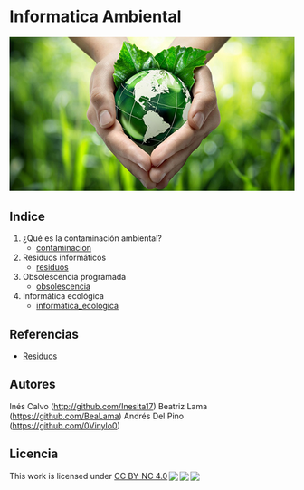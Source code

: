# Informatica Ambiental
![Portada](img/portada.jpg)
## Indice
1. ¿Qué es la contaminación ambiental?
    - [contaminacion](contenido/contaminacion.md)
2. Residuos informáticos
    - [residuos](contenido/residuos.md)
3. Obsolescencia programada 
    - [obsolescencia](contenido/obsolescencia.md)
4. Informática ecológica
    - [informatica_ecologica](contenido/informatica_ecologica.md)
## Referencias

- [Residuos](https://www.fundacionaquae.org/wiki/residuos-electronicos-que-son-y-que-hacer-con-ellos/)

## Autores

Inés Calvo (http://github.com/Inesita17)
Beatriz Lama (https://github.com/BeaLama)
Andrés Del Pino (https://github.com/0Vinylo0)

## Licencia
<p xmlns:cc="http://creativecommons.org/ns#" >This work is licensed under <a href="http://creativecommons.org/licenses/by-nc/4.0/?ref=chooser-v1" target="_blank" rel="license noopener noreferrer" style="display:inline-block;">CC BY-NC 4.0<img style="height:22px!important;margin-left:3px;vertical-align:text-bottom;" src="https://mirrors.creativecommons.org/presskit/icons/cc.svg?ref=chooser-v1"><img style="height:22px!important;margin-left:3px;vertical-align:text-bottom;" src="https://mirrors.creativecommons.org/presskit/icons/by.svg?ref=chooser-v1"><img style="height:22px!important;margin-left:3px;vertical-align:text-bottom;" src="https://mirrors.creativecommons.org/presskit/icons/nc.svg?ref=chooser-v1"></a></p>
